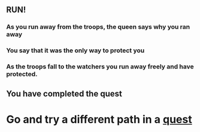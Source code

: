 ## RUN!
### As you run away from the troops, the queen says why you ran away
### You say that it was the only way to protect you
### As the troops fall to the watchers you run away freely and have protected.
## You have completed the quest
# Go and try a different path in a [quest](../../tavernquests.md)